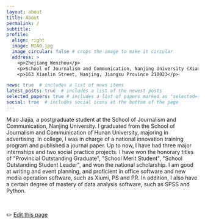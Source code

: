 ```yaml
---
layout: about
title: About
permalink: /
subtitle: 
profile:
  align: right
  image: MIAO.jpg
  image_circular: false # crops the image to make it circular
  address: >
    <p>Zhejiang Wenzhou</p>
    <p>School of Journalism and Communication, Nanjing University (Xianlin Campus)</p>
    <p>163 Xianlin Street, Nanjing, Jiangsu Province 210023</p>

news: true  # includes a list of news items
latest_posts: true  # includes a list of the newest posts
selected_papers: true # includes a list of papers marked as "selected={true}"
social: true  # includes social icons at the bottom of the page
---
```


Miao Jiajia, a postgraduate student at the School of Journalism and Communication, Nanjing University. I graduated from the School of Journalism and Communication of Hunan University, majoring in advertising. In college, I was in charge of a national innovation training program and published a journal paper. Up to now, I have had three major internships and two social practice projects. I have won the honorary titles of "Provincial Outstanding Graduate", "School Merit Student", "School Outstanding Student Leader", and won the national scholarship. I am good at writing and event planning, and proficient in office software and new media operation software, such as Xiumi, PS and PR. In addition, I also have a certain degree of mastery of data analysis software, such as SPSS and Python.





<br>
    
✏️ [Edit this page](https://githubfast.com/miaojj0307/miaojj0307.github.io/edit/master/_pages/about.md)

<br>



